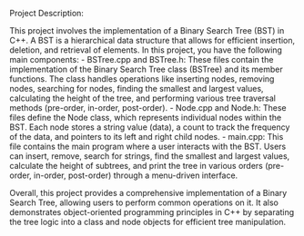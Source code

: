 Project Description:

This project involves the implementation of a Binary Search Tree (BST) in C++. A BST is a hierarchical data structure that allows for efficient insertion, deletion, and retrieval of elements. In this project, you have the following main components:
        - BSTree.cpp and BSTree.h: These files contain the implementation of the Binary Search Tree class (BSTree) and its member functions. The class handles operations like inserting nodes, removing nodes, searching for nodes, finding the smallest and largest values, calculating the height of the tree, and performing various tree traversal methods (pre-order, in-order, post-order).
        - Node.cpp and Node.h: These files define the Node class, which represents individual nodes within the BST. Each node stores a string value (data), a count to track the frequency of the data, and pointers to its left and right child nodes.
        - main.cpp: This file contains the main program where a user interacts with the BST. Users can insert, remove, search for strings, find the smallest and largest values, calculate the height of subtrees, and print the tree in various orders (pre-order, in-order, post-order) through a menu-driven interface.
        
Overall, this project provides a comprehensive implementation of a Binary Search Tree, allowing users to perform common operations on it. It also demonstrates object-oriented programming principles in C++ by separating the tree logic into a class and node objects for efficient tree manipulation.
